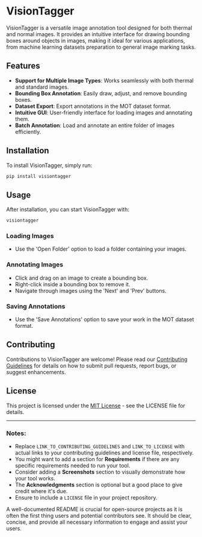 # VisionTagger

VisionTagger is a versatile image annotation tool designed for both thermal and normal images. It provides an intuitive interface for drawing bounding boxes around objects in images, making it ideal for various applications, from machine learning datasets preparation to general image marking tasks.

## Features

- **Support for Multiple Image Types**: Works seamlessly with both thermal and standard images.
- **Bounding Box Annotation**: Easily draw, adjust, and remove bounding boxes.
- **Dataset Export**: Export annotations in the MOT dataset format.
- **Intuitive GUI**: User-friendly interface for loading images and annotating them.
- **Batch Annotation**: Load and annotate an entire folder of images efficiently.

## Installation

To install VisionTagger, simply run:

```bash
pip install visiontagger
```

## Usage

After installation, you can start VisionTagger with:

```bash
visiontagger
```

### Loading Images

- Use the 'Open Folder' option to load a folder containing your images.

### Annotating Images

- Click and drag on an image to create a bounding box.
- Right-click inside a bounding box to remove it.
- Navigate through images using the 'Next' and 'Prev' buttons.

### Saving Annotations

- Use the 'Save Annotations' option to save your work in the MOT dataset format.

## Contributing

Contributions to VisionTagger are welcome! Please read our [Contributing Guidelines](CONTRIBUTING.md) for details on how to submit pull requests, report bugs, or suggest enhancements.

## License

This project is licensed under the [MIT License](LICENCE) - see the LICENSE file for details.

---

### Notes:

- Replace `LINK_TO_CONTRIBUTING_GUIDELINES` and `LINK_TO_LICENSE` with actual links to your contributing guidelines and license file, respectively.
- You might want to add a section for **Requirements** if there are any specific requirements needed to run your tool.
- Consider adding a **Screenshots** section to visually demonstrate how your tool works.
- The **Acknowledgments** section is optional but a good place to give credit where it's due.
- Ensure to include a `LICENSE` file in your project repository.

A well-documented README is crucial for open-source projects as it is often the first thing users and potential contributors see. It should be clear, concise, and provide all necessary information to engage and assist your users.